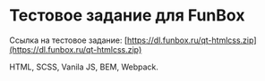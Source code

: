 # Тестовое задание для FunBox

Ссылка на тестовое задание: [https://dl.funbox.ru/qt-htmlcss.zip](https://dl.funbox.ru/qt-htmlcss.zip)

HTML, SCSS, Vanila JS, BEM, Webpack.

